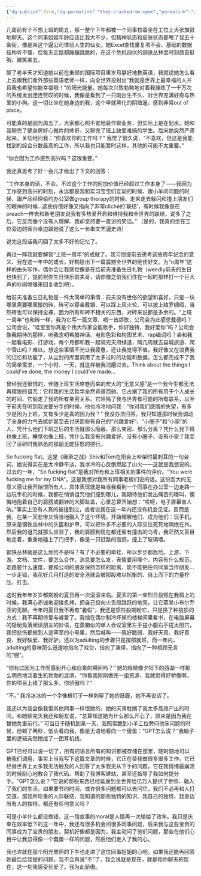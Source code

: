 ```yaml
---
{"dg-publish":true,"dg-permalink":"they-cracked-me-open","permalink":"/they-cracked-me-open/"}
---
```


几周前有个不想上班的周五，那一整个下午都被一个同事拉着坐在工位上大张旗鼓地聊天。这个同事姐姐年龄应该比我大不少，但精神状态和皮肤状态都甩了我五十条街，像是来这个逼公司体验人生的仙女。她Excel查找重复项不会、基础的数据结构听不懂，但每天走路都蹦蹦跳跳的，在这个危机四伏的钢铁丛林里时刻昂首挺胸、微笑来去。  
  
聊了老半天才知道她以前在重邮的国际项目里岁月静好地教英语，我就说她怎么看上去跟我们重外那些英语老师一样，向全世界投射出“我就是世界上最幸福的人并且我也希望你能幸福哦！”的阳光能量。她每次兴致勃勃地对着我操练了一千万次的系统发出连连赞叹的时候，我像是看到了一只刚出生不久、对世界充满好奇与热爱的小狗。这一切让坐在她身边的我，这个早就黑化的阴暗逼，感到非常out of place。  
  
可能真的是因为周五了，大家都心照不宣地装作聊业务，但实际上是在划水。她和我聊完了健身房好心搬片的帅哥、又聊完了班上缺爱难搞的学生。后来她突然严肃起来，关切地问我：“你喜欢你的工作吗？” 我愣了很久说，“不喜欢，但这是我能找到的综合分数最高的工作，所以我也只能暂时这样，其他的可能不太重要。”  
  
“你会因为工作感到高兴吗？这很重要。”  
  
我还真思考了好一会儿才给出了下文的回答：  
  
“工作本身的话，不会。不过这个工作的附加价值已经超过工作本身了——我因为工作感到高兴的时刻，永远都是我和实习宝宝们互动的时候、跟小羊问问题的时候、跟产品经理偷约办公室做group therapy的时候、走来走去躲闪和撞上朋友们的眼神的时候…这些价值好像又指向了非常cliché的‘联结’，有时候我像是在preach一样去和新老朋友说我有多热爱开启和维持我和全世界的联结，说多了之后，它反而像个没有人理解、我却坚持要一直讲的笑话。” （是的，我真的坐在工位旁边的窗台桌边跟她说了这么一长串文艺逼史诗）  
  
说完这段话我闪回了太多不好的记忆了。  
  
再过一阵我就要解锁“上班一周年”的成就了。我习惯提前去思考这些周年纪念的意义、我在这一年中的成长，好构思出下一篇震撼全世界的绝佳好文。为“n周年”这样的由头写作，偶尔会让我感觉像是在给前夫准备生日礼物（weirdly前夫的生日也快到了，提前祝你生日快乐前夫哥，请你像之前我们住在一起时那样打一个巨大声的吵闹喷嚏来回复收到吧）。  
  
给前夫准备生日礼物是一件太简单的事情：前夫没有世俗的欲望和喜好，只是一块哪里需要哪里搬的砖，砖可以穿金戴银、可以踩上风火轮、可以披上绫罗绸缎，当然砖也可以保持全裸，因为所有和砖不相关的东西，对砖来说都是多余的。“上班一周年”也和砖一样，我为它写一篇文章、唱一首颂歌，公司会为此感恩戴德吗？公司会说，“哇宝宝你真是个伟大作家全能歌手，你好独特，我好爱你”吗？公司会像我期待的那样，听我念叨希腊神话、电影色彩和构图艺术、rap编词吗？会和我一起看电影、打游戏，每个月都和我一起骑完天府绿道，隔几周就去县城旅游、爬个雪山吗？难以。想这些事情不光让我疲惫，还让我觉得不值。我好像又在浪费我的记忆和功能了，从尘封的库里调用了太多过时的功能和数据，怎么都完成不了我的简单需求，一个小时、一天，就这样被我消磨过去。Think about the things I could’ve done, the money I could’ve made…  
  
曾经我还很恨的，伴随上班生活席卷而来的宏大的“无意义感”是一个我今生都无法再摆脱的诅咒：它和我的生活哲学全然背道而驰、它占据了我的所有用于个人成长的时间、它偷走了我的所有亲密关系、它阻隔了我与世界有可能的所有联系，以至于前夫在听到我说要分手的时候，他也冷冷地问我：“你对我们感情的失望，有多少是因为上班，又有多少是真的因为我？” 我没办法回答。我只知道那时候我调动了全身的力气去嫉妒甚至去讨厌那些有自己的“兴趣爱好”、“小圈子”和“小家”的人，凭什么他们下班之后的生活就那么隐蔽、那么亲密、那么分离？凭什么我下班也像上班，睡觉也像上班，凭什么我没有兴趣爱好、没有小圈子、没有小家？我变回了读研时我熟悉的那副无能狂怒的德行。  
  
So fucking flat。这是《继承之战》Shiv和Tom在阳台上吵架时最刺耳的一句台词，她说得实在是太冷静平淡，我冰冷的心反倒燃起了山火——这就是我想说的。过去的一年，“So fucking flat”是我对所有和上班相关的事件的评价。“You were fucking me for my DNA”，这是我想对我所有同事老板们说的话。这份宏大的无意义感让我开始恨所有人，具体表现就是每当我看到一个同事在办公室一边走路一边玩手机的时候，我都在悄悄诅咒他们撞到哪儿，我期待他们发出痛苦的嚎叫，懊悔地抱着自己的肩膀或翻转的大脚趾盖，心里总算开始想：“哎呀，电子屏幕害人呐。”事实上没有人真的被撞到过，或者说我在这一年内还没有机会见证。反而是我，在某一天悲惨又恰当地融入了这个环境，开始理解他们、成为他们：玩手机，原来是钢铁丛林中的头盔和护甲，可以把许多不必要的人际交往死死地隔绝在外。然后我的诅咒就那么应验了，我的肩膀到现在都还留有撞击的乌青，我茫然又盲目地走着，重重地磕上了门把手，像是一只赶路的信鸽，撞上了玻璃墙。  
  
钢铁丛林就是这么危险不是吗？有了不必要的牵挂，所以步步都危险。上游、下游、文档、文件，要怎么合作，消息要怎么发，表情要用哪个，内容有什么规范，走路要什么速度，要和公司的朋友保持怎样的距离，能不能把任何同事当作朋友…一步走错，我花好几月打造的安全港就会被那股难以抗衡的、自上而下的力量拧压、打击。  
  
这时我年年岁岁都期盼的夏日再一次滚滚来临。夏天的第一束烈日投照在我肩上的时候，我满心赤诚地迎接炙烤，把自己投向火舌般跳跃的地壳，让它蒸发小布尔乔亚的无聊。今年的夏日我不再有“暑假”，我还是惯性般期盼它，只是换了种狼狈的方式：我不再期待爱与被爱了。我缩在偶尔制冷坏掉的楼梯间里看书，在电脑屏幕的隐秘角落阅读朋友的妙语，在蒸箱似的单人会议室里左手搓小腹右手搓太阳穴，我把悲伤都搬到人迹罕至的小号里，然后喊叫——我好脆弱、我好天真、我好善良、我好缺爱、我好驴。还以为adulting的步骤只是按部就班，而一年内，adulting的意味那么迅速地指向了戏台，指向了演绎，指向了一种相顾无言的“绷”。  
  
“你有过因为工作而感到开心和自豪的瞬间吗？” 她的眼睛像夕阳下的西湖一样那么明亮地泛着生机勃勃的涟漪，“你看我刚刚做完一组资源，我就觉得好骄傲啊。你的项目上线了那么多，你骄傲吗？”  
  
“不。” 我冷冰冰的一个字像根钉子一样刺穿了她的鼓膜，她不再说话了。  
  
我还以为我会像我恨其他同事一样恨她的，她的天真耽搁了我太多高效产出的时间。和她聊完天我还和朋友说，“总算知道她为什么那么开心了，原来是因为我在替她负重前行。” 可当日子随机到某一天，我照常跪到小羊工位旁问他笨问题的时候，他顿了两秒，低头看向我，像是无语地看向一个傻蛋：“GPT怎么说？”我脑子里的逻辑突然搅成了一团耳机线。  
  
GPT已经可以说一切了，所有的语言所有的知识都被存储在那里，随时随地可以被我们调用，事实上当我写下这篇文章的时候，它正在替我做很多很多工作。它已经替世界上太多我无法触及的人回答了太多我无从下手的问题，它在我情绪最崩溃的时候耐心地教会了我代码、帮助了我博客建站，甚至还指导了我如何提分手。“GPT怎么说？”它说的那些东西已经延展到全世界给亿万人提供了参照、融入了我们的生活。如果要节约时间，或许很多问题都可以去问它，我们不必再和人打交道。那我所珍重的人际联结、我知道的那些独特的知识、我自己的独特、我身边所有人的独特，都还有任何意义吗？  
  
可是小羊什么都没做错，这一段故事的moral是人情再一次输给了效率。我只是庆幸在效率低下的这一年中，我还有很多机会问很多同事问题，后来我与这些宝贵的同事成为了宝贵的朋友，契机好像都是因为，我主动问了他们问题，那些在他们心目中让我显得像一个蠢蛋一样的问题，然后他们走入了我的心。  
  
我也许就在那个阳光普照的下午也走进了这位同事姐姐的心吧。如果我还能再回答她最后给我提的问题，我不会再说“不”了，我会说就是现在，就是和你聊天的现在，这一刻我感受到爱了。我为此骄傲。